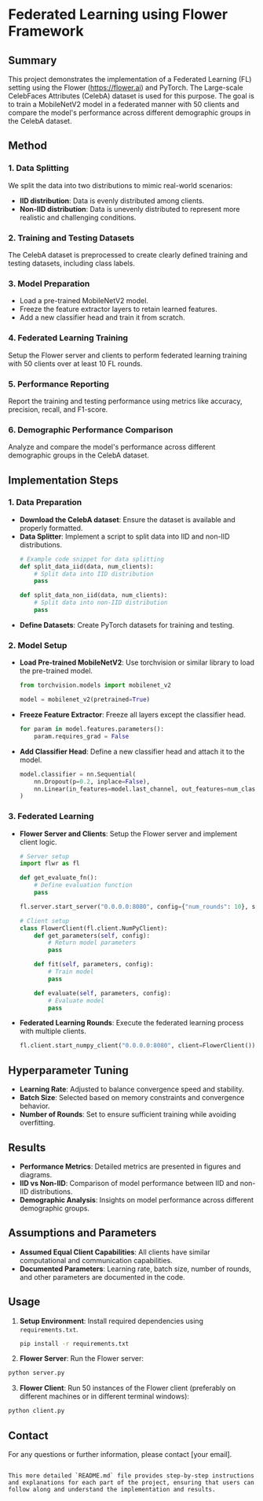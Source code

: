 # Federated Learning using Flower Framework

## Summary
This project demonstrates the implementation of a Federated Learning (FL) setting using the Flower (https://flower.ai) and PyTorch. The Large-scale CelebFaces Attributes (CelebA) dataset is used for this purpose. The goal is to train a MobileNetV2 model in a federated manner with 50 clients and compare the model's performance across different demographic groups in the CelebA dataset.

## Method
### 1. Data Splitting
We split the data into two distributions to mimic real-world scenarios:
- **IID distribution**: Data is evenly distributed among clients.
- **Non-IID distribution**: Data is unevenly distributed to represent more realistic and challenging conditions.

### 2. Training and Testing Datasets
The CelebA dataset is preprocessed to create clearly defined training and testing datasets, including class labels.

### 3. Model Preparation
- Load a pre-trained MobileNetV2 model.
- Freeze the feature extractor layers to retain learned features.
- Add a new classifier head and train it from scratch.

### 4. Federated Learning Training
Setup the Flower server and clients to perform federated learning training with 50 clients over at least 10 FL rounds.

### 5. Performance Reporting
Report the training and testing performance using metrics like accuracy, precision, recall, and F1-score.

### 6. Demographic Performance Comparison
Analyze and compare the model's performance across different demographic groups in the CelebA dataset.

## Implementation Steps
### 1. Data Preparation
- **Download the CelebA dataset**: Ensure the dataset is available and properly formatted.
- **Data Splitter**: Implement a script to split data into IID and non-IID distributions.
  ```python
  # Example code snippet for data splitting
  def split_data_iid(data, num_clients):
      # Split data into IID distribution
      pass

  def split_data_non_iid(data, num_clients):
      # Split data into non-IID distribution
      pass
  ```
- **Define Datasets**: Create PyTorch datasets for training and testing.

### 2. Model Setup
- **Load Pre-trained MobileNetV2**: Use torchvision or similar library to load the pre-trained model.
  ```python
  from torchvision.models import mobilenet_v2

  model = mobilenet_v2(pretrained=True)
  ```
- **Freeze Feature Extractor**: Freeze all layers except the classifier head.
  ```python
  for param in model.features.parameters():
      param.requires_grad = False
  ```
- **Add Classifier Head**: Define a new classifier head and attach it to the model.
  ```python
  model.classifier = nn.Sequential(
      nn.Dropout(p=0.2, inplace=False),
      nn.Linear(in_features=model.last_channel, out_features=num_classes, bias=True)
  )
  ```

### 3. Federated Learning
- **Flower Server and Clients**: Setup the Flower server and implement client logic.
  ```python
  # Server setup
  import flwr as fl

  def get_evaluate_fn():
      # Define evaluation function
      pass

  fl.server.start_server("0.0.0.0:8080", config={"num_rounds": 10}, strategy=strategy)

  # Client setup
  class FlowerClient(fl.client.NumPyClient):
      def get_parameters(self, config):
          # Return model parameters
          pass

      def fit(self, parameters, config):
          # Train model
          pass

      def evaluate(self, parameters, config):
          # Evaluate model
          pass
  ```
- **Federated Learning Rounds**: Execute the federated learning process with multiple clients.
  ```python
  fl.client.start_numpy_client("0.0.0.0:8080", client=FlowerClient())
  ```

## Hyperparameter Tuning
- **Learning Rate**: Adjusted to balance convergence speed and stability.
- **Batch Size**: Selected based on memory constraints and convergence behavior.
- **Number of Rounds**: Set to ensure sufficient training while avoiding overfitting.

## Results
- **Performance Metrics**: Detailed metrics are presented in figures and diagrams.
- **IID vs Non-IID**: Comparison of model performance between IID and non-IID distributions.
- **Demographic Analysis**: Insights on model performance across different demographic groups.

## Assumptions and Parameters
- **Assumed Equal Client Capabilities**: All clients have similar computational and communication capabilities.
- **Documented Parameters**: Learning rate, batch size, number of rounds, and other parameters are documented in the code.

## Usage
1. **Setup Environment**: Install required dependencies using `requirements.txt`.
   ```bash
   pip install -r requirements.txt
   ```

2. **Flower Server**: Run the Flower server:
```bash
python server.py
```

3. **Flower Client**: Run 50 instances of the Flower client (preferably on different machines or in different terminal windows):
```bash
python client.py
```

## Contact
For any questions or further information, please contact [your email].

```

This more detailed `README.md` file provides step-by-step instructions and explanations for each part of the project, ensuring that users can follow along and understand the implementation and results.
```